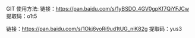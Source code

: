 GIT 使用方法:
链接：https://pan.baidu.com/s/1yBSDO_4GV0gpKf7QiYFJCw
提取码：o1t5

链接：https://pan.baidu.com/s/1Okj6yoRi9ud1tUG_niK82g
提取码：yus3
